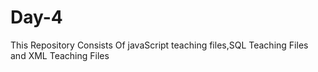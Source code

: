# Day-4
This Repository Consists Of javaScript teaching files,SQL Teaching Files and XML Teaching Files
